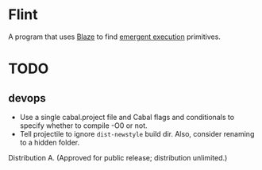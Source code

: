 # Flint

A program that uses [Blaze][blaze] to find [emergent execution][ee] primitives.

# TODO

## devops

- Use a single cabal.project file and Cabal flags and conditionals to specify whether to compile -O0 or not.
- Tell projectile to ignore `dist-newstyle` build dir. Also, consider renaming to a hidden folder.


Distribution A. (Approved for public release; distribution unlimited.)

[blaze]: https://github.com/kudu-dynamics/blaze
[ee]: https://en.wikipedia.org/wiki/Weird_machine
